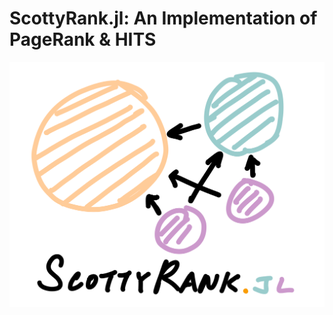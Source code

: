 # ScottyRank.jl: An Implementation of PageRank & HITS

![ScottyRank Logo](img/scottyrank-logo.png)

<object data="tex/scottyrank.pdf" width="1000" height="1000" type='application/pdf'></object>
